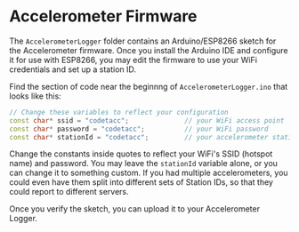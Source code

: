 # Accelerometer Firmware

The `AccelerometerLogger` folder contains an Arduino/ESP8266 sketch for the Accelerometer firmware. Once you install the Arduino IDE and configure it for use with ESP8266, you may edit the firmware to use your WiFi credentials and set up a station ID.

Find the section of code near the beginnng of `AccelerometerLogger.ino` that looks like this:

``` cpp
// Change these variables to reflect your configuration
const char* ssid = "codetacc";              // your WiFi access point
const char* password = "codetacc";          // your WiFi password
const char* stationId = "codetacc";         // your accelerometer station ID
```

Change the constants inside quotes to reflect your WiFi's SSID (hotspot name) and password. You may leave the `stationId` variable alone, or you can change it to something custom. If you had multiple accelerometers, you could even have them split into different sets of Station IDs, so that they could report to different servers.

Once you verify the sketch, you can upload it to your Accelerometer Logger.